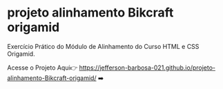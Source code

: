 # projeto alinhamento Bikcraft origamid
 Exercício Prático do Módulo de Alinhamento do Curso HTML e CSS Origamid.

Acesse o Projeto Aqui👉  https://jefferson-barbosa-021.github.io/projeto-alinhamento-Bikcraft-origamid/ ➡️
